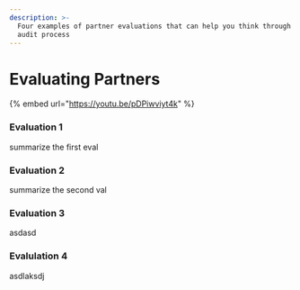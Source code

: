 ```yaml
---
description: >-
  Four examples of partner evaluations that can help you think through this
  audit process
---
```


# Evaluating Partners

{% embed url="https://youtu.be/pDPiwviyt4k" %}

### Evaluation 1

summarize the first eval

### Evaluation 2

summarize the second val

### Evaluation 3

asdasd

### Evalulation 4

asdlaksdj
